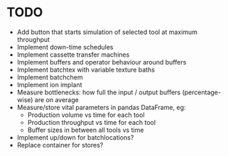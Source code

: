 TODO
====

- Add button that starts simulation of selected tool at maximum throughput
- Implement down-time schedules
- Implement cassette transfer machines
- Implement buffers and operator behaviour around buffers
- Implement batchtex with variable texture baths
- Implement batchchem
- Implement ion implant
- Measure bottlenecks: how full the input / output buffers (percentage-wise) are on average
- Measure/store vital parameters in pandas DataFrame, eg:
  - Production volume vs time for each tool
  - Production throughput vs time for each tool
  - Buffer sizes in between all tools vs time
- Implement up/down for batchlocations?
- Replace container for stores?
